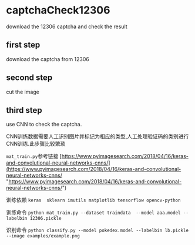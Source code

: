 # captchaCheck12306
download the 12306 captcha and check the result
## first step 
  download the captcha from 12306
## second step
  cut the image
## third step
  use CNN to check the captcha. 

  CNN训练数据需要人工识别图片并标记为相应的类型,人工处理验证码的类别进行CNN训练.此步骤比较繁琐

  ```mat_train.py```参考链接
  [https://www.pyimagesearch.com/2018/04/16/keras-and-convolutional-neural-networks-cnns/](https://www.pyimagesearch.com/2018/04/16/keras-and-convolutional-neural-networks-cnns/ "https://www.pyimagesearch.com/2018/04/16/keras-and-convolutional-neural-networks-cnns/")

 
  训练依赖 ```keras  sklearn imutils matplotlib tensorflow opencv-python```

  训练命令 ```python mat_train.py --dataset traindata  --model aaa.model --labelbin 12306.pickle```

  识别命令 ```python classify.py --model pokedex.model --labelbin lb.pickle --image examples/example.png```